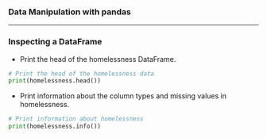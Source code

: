### Data Manipulation with pandas
---
### Inspecting a DataFrame
* Print the head of the homelessness DataFrame.
```python
# Print the head of the homelessness data
print(homelessness.head())
```
* Print information about the column types and missing values in homelessness.
```python
# Print information about homelessness
print(homelessness.info())
```
